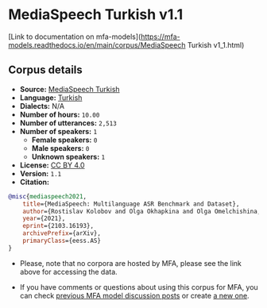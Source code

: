
# MediaSpeech Turkish v1.1

[Link to documentation on mfa-models](https://mfa-models.readthedocs.io/en/main/corpus/MediaSpeech Turkish v1_1.html)

## Corpus details

- **Source:** [MediaSpeech Turkish](https://openslr.org/108/)
- **Language:** [Turkish](https://en.wikipedia.org/wiki/Turkish_language)
- **Dialects:** N/A
- **Number of hours:** `10.00`
- **Number of utterances:** `2,513`
- **Number of speakers:** `1`
  - **Female speakers:** `0`
  - **Male speakers:** `0`
  - **Unknown speakers:** `1`
- **License:** [CC BY 4.0](https://creativecommons.org/licenses/by/4.0/)
- **Version:** `1.1`
- **Citation:**
```bibtex
@misc{mediaspeech2021,
	title={MediaSpeech: Multilanguage ASR Benchmark and Dataset},
	author={Rostislav Kolobov and Olga Okhapkina and Olga Omelchishina, Andrey Platunov and Roman Bedyakin and Vyacheslav Moshkin and Dmitry Menshikov and Nikolay Mikhaylovskiy},
	year={2021},
	eprint={2103.16193},
	archivePrefix={arXiv},
	primaryClass={eess.AS}
}
```

- Please, note that no corpora are hosted by MFA, please see the link above for accessing the data.

- If you have comments or questions about using this corpus for MFA, you can check [previous MFA model discussion posts](https://github.com/MontrealCorpusTools/mfa-models/discussions?discussions_q=MediaSpeech+Turkish+v1.1) or create [a new one](https://github.com/MontrealCorpusTools/mfa-models/discussions/new).
